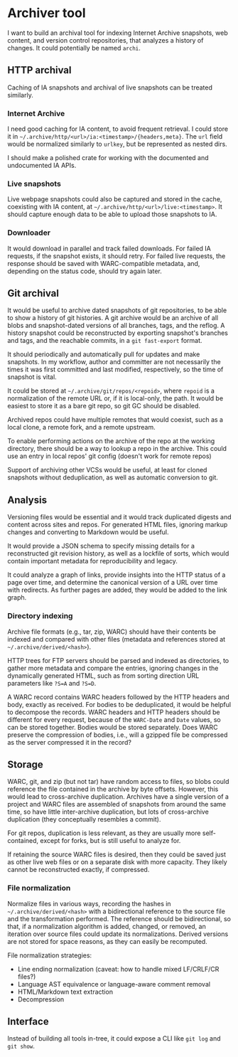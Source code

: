 # Archiver tool

I want to build an archival tool for indexing Internet Archive snapshots, web
content, and version control repositories, that analyzes a history of changes.
It could potentially be named `archi`.

## HTTP archival

Caching of IA snapshots and archival of live snapshots can be treated similarly.

### Internet Archive

I need good caching for IA content, to avoid frequent retrieval. I could store
it in `~/.archive/http/<url>/ia:<timestamp>/{headers,meta}`. The `url` field
would be normalized similarly to `urlkey`, but be represented as nested dirs.

I should make a polished crate for working with the documented and undocumented
IA APIs.

### Live snapshots

Live webpage snapshots could also be captured and stored in the cache,
coexisting with IA content, at `~/.archive/http/<url>/live:<timestamp>`. It
should capture enough data to be able to upload those snapshots to IA.

### Downloader

It would download in parallel and track failed downloads. For failed IA
requests, if the snapshot exists, it should retry. For failed live requests, the
response should be saved with WARC-compatible metadata, and, depending on the
status code, should try again later.

## Git archival

It would be useful to archive dated snapshots of git repositories, to be able to
show a history of git histories. A git archive would be an archive of all blobs
and snapshot-dated versions of all branches, tags, and the reflog. A history
snapshot could be reconstructed by exporting snapshot's branches and tags, and
the reachable commits, in a `git fast-export` format.

It should periodically and automatically pull for updates and make snapshots. In
my workflow, author and committer are not necessarily the times it was first
committed and last modified, respectively, so the time of snapshot is vital.

It could be stored at `~/.archive/git/repos/<repoid>`, where `repoid` is a
normalization of the remote URL or, if it is local-only, the path. It would be
easiest to store it as a bare git repo, so git GC should be disabled.

Archived repos could have multiple remotes that would coexist, such as a local
clone, a remote fork, and a remote upstream.

To enable performing actions on the archive of the repo at the working
directory, there should be a way to lookup a repo in the archive. This could use
an entry in local repos' git config (doesn't work for remote repos)

Support of archiving other VCSs would be useful, at least for cloned snapshots
without deduplication, as well as automatic conversion to git.

## Analysis

Versioning files would be essential and it would track duplicated digests and
content across sites and repos. For generated HTML files, ignoring markup
changes and converting to Markdown would be useful.

It would provide a JSON schema to specify missing details for a reconstructed
git revision history, as well as a lockfile of sorts, which would contain
important metadata for reproducibility and legacy.

It could analyze a graph of links, provide insights into the HTTP status of a
page over time, and determine the canonical version of a URL over time with
redirects. As further pages are added, they would be added to the link graph.

### Directory indexing

Archive file formats (e.g., tar, zip, WARC) should have their contents be
indexed and compared with other files (metadata and references stored at
`~/.archive/derived/<hash>`).

HTTP trees for FTP servers should be parsed and indexed as directories, to
gather more metadata and compare the entries, ignoring changes in the
dynamically generated HTML, such as from sorting direction URL parameters like
`?S=A` and `?S=D`.

A WARC record contains WARC headers followed by the HTTP headers and body,
exactly as received. For bodies to be deduplicated, it would be helpful to
decompose the records. WARC headers and HTTP headers should be different for
every request, because of the `WARC-Date` and `Date` values, so can be stored
together. Bodies would be stored separately. Does WARC preserve the compression
of bodies, i.e., will a gzipped file be compressed as the server compressed it
in the record?

## Storage

WARC, git, and zip (but not tar) have random access to files, so blobs could
reference the file contained in the archive by byte offsets. However, this would
lead to cross-archive duplication. Archives have a single version of a project
and WARC files are assembled of snapshots from around the same time, so have
little inter-archive duplication, but lots of cross-archive duplication (they
conceptually resembles a commit).

For git repos, duplication is less relevant, as they are usually more
self-contained, except for forks, but is still useful to analyze for.

If retaining the source WARC files is desired, then they could be saved just as
other live web files or on a separate disk with more capacity. They likely
cannot be reconstructed exactly, if compressed.

### File normalization

Normalize files in various ways, recording the hashes in
`~/.archive/derived/<hash>` with a bidirectional reference to the source file
and the transformation performed. The reference should be bidirectional, so
that, if a normalization algorithm is added, changed, or removed, an iteration
over source files could update its normalizations. Derived versions are not
stored for space reasons, as they can easily be recomputed.

File normalization strategies:
- Line ending normalization (caveat: how to handle mixed LF/CRLF/CR files?)
- Language AST equivalence or language-aware comment removal
- HTML/Markdown text extraction
- Decompression

## Interface

Instead of building all tools in-tree, it could expose a CLI like `git log` and
`git show`.
